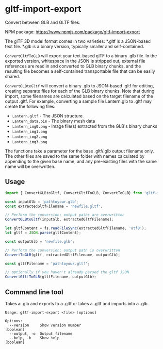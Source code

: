 # gltf-import-export
Convert between GLB and GLTF files.

NPM package: https://www.npmjs.com/package/gltf-import-export

The glTF 3D model format comes in two varieties: *.gltf is a JSON-based text file. *.glb is a binary version, typically smaller and self-contained.

 `ConvertGltfToGLB` will export your text-based glTF to a binary .glb file. In the exported version, whitespace in the JSON is stripped out, external file references are read in and converted to GLB binary chunks, and the resulting file becomes a self-contained transportable file that can be easily shared.

`ConvertGLBtoGltf` will convert a binary .glb to JSON-based .gltf for editing, creating separate files for each of the GLB binary chunks. Note that during import, some filenames are calculated based on the target filename of the output .gltf. For example, converting a sample file Lantern.glb to .gltf may create the following files:

* `Lantern.gltf` - The JSON structure.
* `Lantern_data.bin` - The binary mesh data
* `Lantern_img0.png` - Image file(s) extracted from the GLB's binary chunks
* `Lantern_img1.png`
* `Lantern_img2.png`
* `Lantern_img3.png`

The functions take a parameter for the base .gltf/.glb output filename only. The other files are saved to the same folder with names calculated by appending to the given base name, and any pre-existing files with the same name will be overwritten.

## Usage

```javascript
import { ConvertGLBtoGltf, ConvertGltfToGLB, ConvertToGLB} from 'gltf-import-export';

const inputGlb = 'pathtoyour.glb';
const extractedGltfFilename = 'newfile.gltf';

// Perform the conversion; output paths are overwritten
ConvertGLBtoGltf(inputGlb, extractedGltfFilename);

let gltfContent = fs.readFileSync(extractedGltfFilename, 'utf8');
let gltf = JSON.parse(gltfContent);

const outputGlb = 'newfile.glb';

// Perform the conversion; output path is overwritten
ConvertToGLB(gltf, extractedGltfFilename, outputGlb);

const gltfFilename = 'pathtoyour.gltf';

// optionally if you haven't already parsed the gltf JSON
ConvertGltfToGLB(gltfFilename, outputGlb);
```

## Command line tool
Takes a .glb and exports to a .gltf or takes a .gltf and imports into a .glb.
```
Usage: gltf-import-export <file> [options]

Options:
  --version     Show version number                                    [boolean]
  --output, -o  Output filename
  --help, -h    Show help                                              [boolean]
  ```